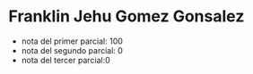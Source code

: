# Franklin Jehu Gomez Gonsalez

- nota del primer parcial: 100
- nota del segundo parcial: 0
- nota del tercer parcial:0